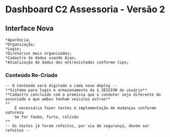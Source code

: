 # Dashboard C2 Assessoria - Versão 2 #

## Interface Nova ##
    *Aparência;
    *Organização;
    *Login;
    *Diretórios mais organizados;
	*Cadastro de dados usando Ajax;
	*Atualização de dados dos entrevistados conforme tipo;

### Conteúdo Re-Criado ###
    -- O Conteúdo será digitado a cada novo deploy --
    **Sistema para login e armazenamento da $_SESSION do usuário**
	**Cadastro concluido com a premissa que o condutor seja diferente do associado e que ambos tenham veículos extras**
	**
		É necessário fazer testes e implementação de mudanças conforme natureza
		Se for foubo, furto, colisão
	**
	-- Os testes já foram refeitos, por via de segurança, devem ser refeitos --
	
    